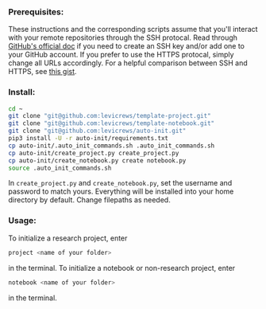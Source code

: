 ### Prerequisites:
These instructions and the corresponding scripts assume that you'll interact with your remote repositories through the SSH protocal.
Read through [GitHub's official doc](https://help.github.com/en/articles/about-ssh) if you need to create an SSH key and/or add one to your GitHub account.
If you prefer to use the HTTPS protocal, simply change all URLs accordingly.
For a helpful comparison between SSH and HTTPS, see [this gist](https://gist.github.com/grawity/4392747).

### Install:
```bash
cd ~
git clone "git@github.com:levicrews/template-project.git"
git clone "git@github.com:levicrews/template-notebook.git"
git clone "git@github.com:levicrews/auto-init.git"
pip3 install -U -r auto-init/requirements.txt
cp auto-init/.auto_init_commands.sh .auto_init_commands.sh
cp auto-init/create_project.py create_project.py
cp auto-init/create_notebook.py create notebook.py
source .auto_init_commands.sh
```
In `create_project.py` and `create_notebook.py`, set the username and password to match yours.
Everything will be installed into your home directory by default.
Change filepaths as needed.

### Usage:
To initialize a research project, enter
```bash
project <name of your folder>
```
in the terminal.
To initialize a notebook or non-research project, enter
```bash
notebook <name of your folder>
```
in the terminal.
